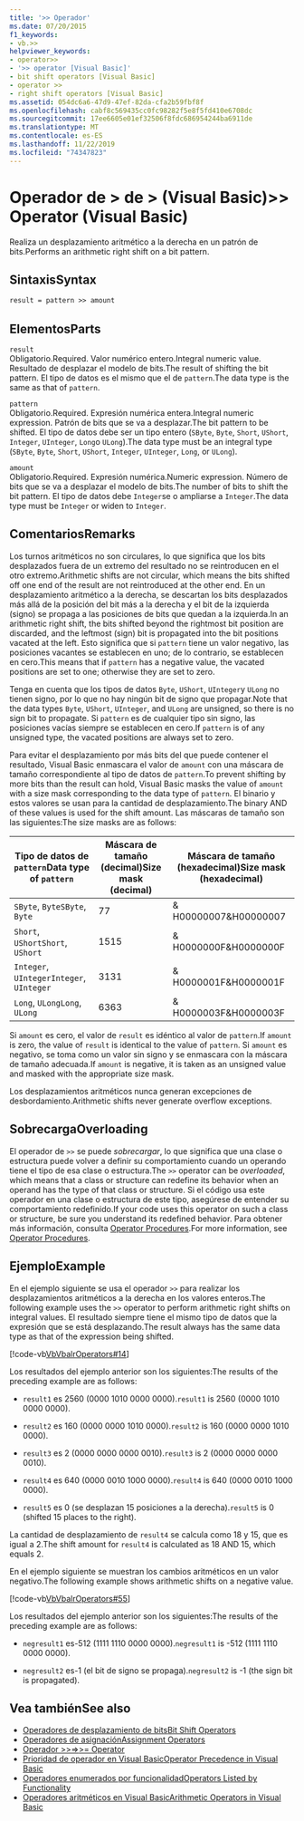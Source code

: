 ```yaml
---
title: '>> Operador'
ms.date: 07/20/2015
f1_keywords:
- vb.>>
helpviewer_keywords:
- operator>>
- '>> operator [Visual Basic]'
- bit shift operators [Visual Basic]
- operator >>
- right shift operators [Visual Basic]
ms.assetid: 054dc6a6-47d9-47ef-82da-cfa2b59fbf8f
ms.openlocfilehash: cabf8c569435cc0fc98282f5e8f5fd410e6708dc
ms.sourcegitcommit: 17ee6605e01ef32506f8fdc686954244ba6911de
ms.translationtype: MT
ms.contentlocale: es-ES
ms.lasthandoff: 11/22/2019
ms.locfileid: "74347823"
---
```

# <a name="-operator-visual-basic"></a><span data-ttu-id="1ddad-102">Operador de > de > (Visual Basic)</span><span class="sxs-lookup"><span data-stu-id="1ddad-102">>> Operator (Visual Basic)</span></span>
<span data-ttu-id="1ddad-103">Realiza un desplazamiento aritmético a la derecha en un patrón de bits.</span><span class="sxs-lookup"><span data-stu-id="1ddad-103">Performs an arithmetic right shift on a bit pattern.</span></span>  
  
## <a name="syntax"></a><span data-ttu-id="1ddad-104">Sintaxis</span><span class="sxs-lookup"><span data-stu-id="1ddad-104">Syntax</span></span>  
  
```vb  
result = pattern >> amount  
```  
  
## <a name="parts"></a><span data-ttu-id="1ddad-105">Elementos</span><span class="sxs-lookup"><span data-stu-id="1ddad-105">Parts</span></span>  
 `result`  
 <span data-ttu-id="1ddad-106">Obligatorio.</span><span class="sxs-lookup"><span data-stu-id="1ddad-106">Required.</span></span> <span data-ttu-id="1ddad-107">Valor numérico entero.</span><span class="sxs-lookup"><span data-stu-id="1ddad-107">Integral numeric value.</span></span> <span data-ttu-id="1ddad-108">Resultado de desplazar el modelo de bits.</span><span class="sxs-lookup"><span data-stu-id="1ddad-108">The result of shifting the bit pattern.</span></span> <span data-ttu-id="1ddad-109">El tipo de datos es el mismo que el de `pattern`.</span><span class="sxs-lookup"><span data-stu-id="1ddad-109">The data type is the same as that of `pattern`.</span></span>  
  
 `pattern`  
 <span data-ttu-id="1ddad-110">Obligatorio.</span><span class="sxs-lookup"><span data-stu-id="1ddad-110">Required.</span></span> <span data-ttu-id="1ddad-111">Expresión numérica entera.</span><span class="sxs-lookup"><span data-stu-id="1ddad-111">Integral numeric expression.</span></span> <span data-ttu-id="1ddad-112">Patrón de bits que se va a desplazar.</span><span class="sxs-lookup"><span data-stu-id="1ddad-112">The bit pattern to be shifted.</span></span> <span data-ttu-id="1ddad-113">El tipo de datos debe ser un tipo entero (`SByte`, `Byte`, `Short`, `UShort`, `Integer`, `UInteger`, `Long`o `ULong`).</span><span class="sxs-lookup"><span data-stu-id="1ddad-113">The data type must be an integral type (`SByte`, `Byte`, `Short`, `UShort`, `Integer`, `UInteger`, `Long`, or `ULong`).</span></span>  
  
 `amount`  
 <span data-ttu-id="1ddad-114">Obligatorio.</span><span class="sxs-lookup"><span data-stu-id="1ddad-114">Required.</span></span> <span data-ttu-id="1ddad-115">Expresión numérica.</span><span class="sxs-lookup"><span data-stu-id="1ddad-115">Numeric expression.</span></span> <span data-ttu-id="1ddad-116">Número de bits que se va a desplazar el modelo de bits.</span><span class="sxs-lookup"><span data-stu-id="1ddad-116">The number of bits to shift the bit pattern.</span></span> <span data-ttu-id="1ddad-117">El tipo de datos debe `Integer`se o ampliarse a `Integer`.</span><span class="sxs-lookup"><span data-stu-id="1ddad-117">The data type must be `Integer` or widen to `Integer`.</span></span>  
  
## <a name="remarks"></a><span data-ttu-id="1ddad-118">Comentarios</span><span class="sxs-lookup"><span data-stu-id="1ddad-118">Remarks</span></span>  
 <span data-ttu-id="1ddad-119">Los turnos aritméticos no son circulares, lo que significa que los bits desplazados fuera de un extremo del resultado no se reintroducen en el otro extremo.</span><span class="sxs-lookup"><span data-stu-id="1ddad-119">Arithmetic shifts are not circular, which means the bits shifted off one end of the result are not reintroduced at the other end.</span></span> <span data-ttu-id="1ddad-120">En un desplazamiento aritmético a la derecha, se descartan los bits desplazados más allá de la posición del bit más a la derecha y el bit de la izquierda (signo) se propaga a las posiciones de bits que quedan a la izquierda.</span><span class="sxs-lookup"><span data-stu-id="1ddad-120">In an arithmetic right shift, the bits shifted beyond the rightmost bit position are discarded, and the leftmost (sign) bit is propagated into the bit positions vacated at the left.</span></span> <span data-ttu-id="1ddad-121">Esto significa que si `pattern` tiene un valor negativo, las posiciones vacantes se establecen en uno; de lo contrario, se establecen en cero.</span><span class="sxs-lookup"><span data-stu-id="1ddad-121">This means that if `pattern` has a negative value, the vacated positions are set to one; otherwise they are set to zero.</span></span>  
  
 <span data-ttu-id="1ddad-122">Tenga en cuenta que los tipos de datos `Byte`, `UShort`, `UInteger`y `ULong` no tienen signo, por lo que no hay ningún bit de signo que propagar.</span><span class="sxs-lookup"><span data-stu-id="1ddad-122">Note that the data types `Byte`, `UShort`, `UInteger`, and `ULong` are unsigned, so there is no sign bit to propagate.</span></span> <span data-ttu-id="1ddad-123">Si `pattern` es de cualquier tipo sin signo, las posiciones vacías siempre se establecen en cero.</span><span class="sxs-lookup"><span data-stu-id="1ddad-123">If `pattern` is of any unsigned type, the vacated positions are always set to zero.</span></span>  
  
 <span data-ttu-id="1ddad-124">Para evitar el desplazamiento por más bits del que puede contener el resultado, Visual Basic enmascara el valor de `amount` con una máscara de tamaño correspondiente al tipo de datos de `pattern`.</span><span class="sxs-lookup"><span data-stu-id="1ddad-124">To prevent shifting by more bits than the result can hold, Visual Basic masks the value of `amount` with a size mask corresponding to the data type of `pattern`.</span></span> <span data-ttu-id="1ddad-125">El binario y estos valores se usan para la cantidad de desplazamiento.</span><span class="sxs-lookup"><span data-stu-id="1ddad-125">The binary AND of these values is used for the shift amount.</span></span> <span data-ttu-id="1ddad-126">Las máscaras de tamaño son las siguientes:</span><span class="sxs-lookup"><span data-stu-id="1ddad-126">The size masks are as follows:</span></span>  
  
|<span data-ttu-id="1ddad-127">Tipo de datos de `pattern`</span><span class="sxs-lookup"><span data-stu-id="1ddad-127">Data type of `pattern`</span></span>|<span data-ttu-id="1ddad-128">Máscara de tamaño (decimal)</span><span class="sxs-lookup"><span data-stu-id="1ddad-128">Size mask (decimal)</span></span>|<span data-ttu-id="1ddad-129">Máscara de tamaño (hexadecimal)</span><span class="sxs-lookup"><span data-stu-id="1ddad-129">Size mask (hexadecimal)</span></span>|  
|----------------------------|---------------------------|-------------------------------|  
|<span data-ttu-id="1ddad-130">`SByte`, `Byte`</span><span class="sxs-lookup"><span data-stu-id="1ddad-130">`SByte`, `Byte`</span></span>|<span data-ttu-id="1ddad-131">7</span><span class="sxs-lookup"><span data-stu-id="1ddad-131">7</span></span>|<span data-ttu-id="1ddad-132">& H00000007</span><span class="sxs-lookup"><span data-stu-id="1ddad-132">&H00000007</span></span>|  
|<span data-ttu-id="1ddad-133">`Short`, `UShort`</span><span class="sxs-lookup"><span data-stu-id="1ddad-133">`Short`, `UShort`</span></span>|<span data-ttu-id="1ddad-134">15</span><span class="sxs-lookup"><span data-stu-id="1ddad-134">15</span></span>|<span data-ttu-id="1ddad-135">& H0000000F</span><span class="sxs-lookup"><span data-stu-id="1ddad-135">&H0000000F</span></span>|  
|<span data-ttu-id="1ddad-136">`Integer`, `UInteger`</span><span class="sxs-lookup"><span data-stu-id="1ddad-136">`Integer`, `UInteger`</span></span>|<span data-ttu-id="1ddad-137">31</span><span class="sxs-lookup"><span data-stu-id="1ddad-137">31</span></span>|<span data-ttu-id="1ddad-138">& H0000001F</span><span class="sxs-lookup"><span data-stu-id="1ddad-138">&H0000001F</span></span>|  
|<span data-ttu-id="1ddad-139">`Long`, `ULong`</span><span class="sxs-lookup"><span data-stu-id="1ddad-139">`Long`, `ULong`</span></span>|<span data-ttu-id="1ddad-140">63</span><span class="sxs-lookup"><span data-stu-id="1ddad-140">63</span></span>|<span data-ttu-id="1ddad-141">& H0000003F</span><span class="sxs-lookup"><span data-stu-id="1ddad-141">&H0000003F</span></span>|  
  
 <span data-ttu-id="1ddad-142">Si `amount` es cero, el valor de `result` es idéntico al valor de `pattern`.</span><span class="sxs-lookup"><span data-stu-id="1ddad-142">If `amount` is zero, the value of `result` is identical to the value of `pattern`.</span></span> <span data-ttu-id="1ddad-143">Si `amount` es negativo, se toma como un valor sin signo y se enmascara con la máscara de tamaño adecuada.</span><span class="sxs-lookup"><span data-stu-id="1ddad-143">If `amount` is negative, it is taken as an unsigned value and masked with the appropriate size mask.</span></span>  
  
 <span data-ttu-id="1ddad-144">Los desplazamientos aritméticos nunca generan excepciones de desbordamiento.</span><span class="sxs-lookup"><span data-stu-id="1ddad-144">Arithmetic shifts never generate overflow exceptions.</span></span>  
  
## <a name="overloading"></a><span data-ttu-id="1ddad-145">Sobrecarga</span><span class="sxs-lookup"><span data-stu-id="1ddad-145">Overloading</span></span>  
 <span data-ttu-id="1ddad-146">El operador de `>>` se puede *sobrecargar*, lo que significa que una clase o estructura puede volver a definir su comportamiento cuando un operando tiene el tipo de esa clase o estructura.</span><span class="sxs-lookup"><span data-stu-id="1ddad-146">The `>>` operator can be *overloaded*, which means that a class or structure can redefine its behavior when an operand has the type of that class or structure.</span></span> <span data-ttu-id="1ddad-147">Si el código usa este operador en una clase o estructura de este tipo, asegúrese de entender su comportamiento redefinido.</span><span class="sxs-lookup"><span data-stu-id="1ddad-147">If your code uses this operator on such a class or structure, be sure you understand its redefined behavior.</span></span> <span data-ttu-id="1ddad-148">Para obtener más información, consulta [Operator Procedures](../../../visual-basic/programming-guide/language-features/procedures/operator-procedures.md).</span><span class="sxs-lookup"><span data-stu-id="1ddad-148">For more information, see [Operator Procedures](../../../visual-basic/programming-guide/language-features/procedures/operator-procedures.md).</span></span>  
  
## <a name="example"></a><span data-ttu-id="1ddad-149">Ejemplo</span><span class="sxs-lookup"><span data-stu-id="1ddad-149">Example</span></span>  
 <span data-ttu-id="1ddad-150">En el ejemplo siguiente se usa el operador `>>` para realizar los desplazamientos aritméticos a la derecha en los valores enteros.</span><span class="sxs-lookup"><span data-stu-id="1ddad-150">The following example uses the `>>` operator to perform arithmetic right shifts on integral values.</span></span> <span data-ttu-id="1ddad-151">El resultado siempre tiene el mismo tipo de datos que la expresión que se está desplazando.</span><span class="sxs-lookup"><span data-stu-id="1ddad-151">The result always has the same data type as that of the expression being shifted.</span></span>  
  
 [!code-vb[VbVbalrOperators#14](~/samples/snippets/visualbasic/VS_Snippets_VBCSharp/VbVbalrOperators/VB/Class1.vb#14)]  
  
 <span data-ttu-id="1ddad-152">Los resultados del ejemplo anterior son los siguientes:</span><span class="sxs-lookup"><span data-stu-id="1ddad-152">The results of the preceding example are as follows:</span></span>  
  
- <span data-ttu-id="1ddad-153">`result1` es 2560 (0000 1010 0000 0000).</span><span class="sxs-lookup"><span data-stu-id="1ddad-153">`result1` is 2560 (0000 1010 0000 0000).</span></span>  
  
- <span data-ttu-id="1ddad-154">`result2` es 160 (0000 0000 1010 0000).</span><span class="sxs-lookup"><span data-stu-id="1ddad-154">`result2` is 160 (0000 0000 1010 0000).</span></span>  
  
- <span data-ttu-id="1ddad-155">`result3` es 2 (0000 0000 0000 0010).</span><span class="sxs-lookup"><span data-stu-id="1ddad-155">`result3` is 2 (0000 0000 0000 0010).</span></span>  
  
- <span data-ttu-id="1ddad-156">`result4` es 640 (0000 0010 1000 0000).</span><span class="sxs-lookup"><span data-stu-id="1ddad-156">`result4` is 640 (0000 0010 1000 0000).</span></span>  
  
- <span data-ttu-id="1ddad-157">`result5` es 0 (se desplazan 15 posiciones a la derecha).</span><span class="sxs-lookup"><span data-stu-id="1ddad-157">`result5` is 0 (shifted 15 places to the right).</span></span>  
  
 <span data-ttu-id="1ddad-158">La cantidad de desplazamiento de `result4` se calcula como 18 y 15, que es igual a 2.</span><span class="sxs-lookup"><span data-stu-id="1ddad-158">The shift amount for `result4` is calculated as 18 AND 15, which equals 2.</span></span>  
  
 <span data-ttu-id="1ddad-159">En el ejemplo siguiente se muestran los cambios aritméticos en un valor negativo.</span><span class="sxs-lookup"><span data-stu-id="1ddad-159">The following example shows arithmetic shifts on a negative value.</span></span>  
  
 [!code-vb[VbVbalrOperators#55](~/samples/snippets/visualbasic/VS_Snippets_VBCSharp/VbVbalrOperators/VB/Class1.vb#55)]  
  
 <span data-ttu-id="1ddad-160">Los resultados del ejemplo anterior son los siguientes:</span><span class="sxs-lookup"><span data-stu-id="1ddad-160">The results of the preceding example are as follows:</span></span>  
  
- <span data-ttu-id="1ddad-161">`negresult1` es-512 (1111 1110 0000 0000).</span><span class="sxs-lookup"><span data-stu-id="1ddad-161">`negresult1` is -512 (1111 1110 0000 0000).</span></span>  
  
- <span data-ttu-id="1ddad-162">`negresult2` es-1 (el bit de signo se propaga).</span><span class="sxs-lookup"><span data-stu-id="1ddad-162">`negresult2` is -1 (the sign bit is propagated).</span></span>  
  
## <a name="see-also"></a><span data-ttu-id="1ddad-163">Vea también</span><span class="sxs-lookup"><span data-stu-id="1ddad-163">See also</span></span>

- [<span data-ttu-id="1ddad-164">Operadores de desplazamiento de bits</span><span class="sxs-lookup"><span data-stu-id="1ddad-164">Bit Shift Operators</span></span>](../../../visual-basic/language-reference/operators/bit-shift-operators.md)
- [<span data-ttu-id="1ddad-165">Operadores de asignación</span><span class="sxs-lookup"><span data-stu-id="1ddad-165">Assignment Operators</span></span>](../../../visual-basic/language-reference/operators/assignment-operators.md)
- [<span data-ttu-id="1ddad-166">Operador >>=</span><span class="sxs-lookup"><span data-stu-id="1ddad-166">>>= Operator</span></span>](../../../visual-basic/language-reference/operators/right-shift-assignment-operator.md)
- [<span data-ttu-id="1ddad-167">Prioridad de operador en Visual Basic</span><span class="sxs-lookup"><span data-stu-id="1ddad-167">Operator Precedence in Visual Basic</span></span>](../../../visual-basic/language-reference/operators/operator-precedence.md)
- [<span data-ttu-id="1ddad-168">Operadores enumerados por funcionalidad</span><span class="sxs-lookup"><span data-stu-id="1ddad-168">Operators Listed by Functionality</span></span>](../../../visual-basic/language-reference/operators/operators-listed-by-functionality.md)
- [<span data-ttu-id="1ddad-169">Operadores aritméticos en Visual Basic</span><span class="sxs-lookup"><span data-stu-id="1ddad-169">Arithmetic Operators in Visual Basic</span></span>](../../../visual-basic/programming-guide/language-features/operators-and-expressions/arithmetic-operators.md)
